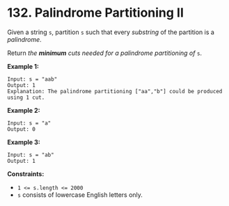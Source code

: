 # 132. Palindrome Partitioning II

Given a string `s`, partition `s` such that every *substring* of the partition is a *palindrome*.

Return *the **minimum** cuts needed for a palindrome partitioning of* `s`.

**Example 1:**

```()
Input: s = "aab"
Output: 1
Explanation: The palindrome partitioning ["aa","b"] could be produced using 1 cut.
```

**Example 2:**

```()
Input: s = "a"
Output: 0
```

**Example 3:**

```()
Input: s = "ab"
Output: 1
```

**Constraints:**

- `1 <= s.length <= 2000`
- `s` consists of lowercase English letters only.
